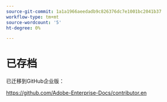 ```yaml
---
source-git-commit: 1a1a1966aeedadb9c826376dc7e1001bc2041b37
workflow-type: tm+mt
source-wordcount: '5'
ht-degree: 0%

---
```

# 已存档

已迁移到GitHub企业版：

<https://github.com/Adobe-Enterprise-Docs/contributor.en>
